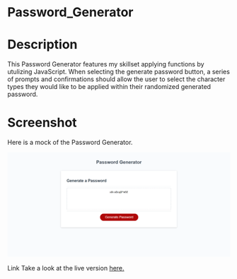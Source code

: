 # Password_Generator
# Description
This Password Generator features my skillset applying functions by utulizing JavaScript. When selecting the generate password button, a series of prompts and confirmations should allow the user to select the character types they would like to be applied within their randomized generated password.

# Screenshot
Here is a mock of the Password Generator.

![Password_Generator](Assets/screenshotPG.png)

Link
Take a look at the live version [here.](https://ianaac27.github.io/Password_Generator/)
